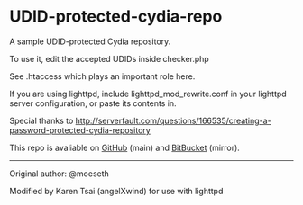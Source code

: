 UDID-protected-cydia-repo
============

A sample UDID-protected Cydia repository.

To use it, edit the accepted UDIDs inside checker.php

See .htaccess which plays an important role here.

If you are using lighttpd, include lighttpd_mod_rewrite.conf in your lighttpd server configuration, or paste its contents in.

Special thanks to http://serverfault.com/questions/166535/creating-a-password-protected-cydia-repository

This repo is avaliable on [GitHub](https://github.com/angelXwind/UDID-protected-cydia-repo) (main) and [BitBucket](https://bitbucket.org/angelXwind/udid-protected-cydia-repo) (mirror).

-------
Original author: @moeseth

Modified by Karen Tsai (angelXwind) for use with lighttpd